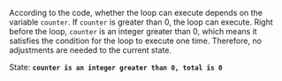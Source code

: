 According to the code, whether the loop can execute depends on the variable `counter`. If `counter` is greater than 0, the loop can execute. Right before the loop, `counter` is an integer greater than 0, which means it satisfies the condition for the loop to execute one time. Therefore, no adjustments are needed to the current state.

State: **`counter is an integer greater than 0, total is 0`**